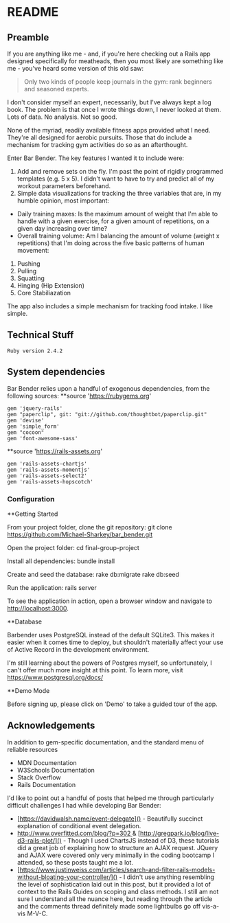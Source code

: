 # README
## Preamble
If you are anything like me - and, if you're here checking out a Rails app designed specifically for meatheads, then you most likely are something like me - you've heard some version of this old saw:

> Only two kinds of people keep journals in the gym: rank beginners and seasoned experts.

I don't consider myself an expert, necessarily, but I've always kept a log book.  The problem is that once I wrote things down, I never looked at them.  Lots of data.  No analysis.  Not so good.

None of the myriad, readily available fitness apps provided what I need.  They're all designed for aerobic pursuits.  Those that do include a mechanism for tracking gym activities do so as an afterthought.

Enter Bar Bender.  The key features I wanted it to include were:
1. Add and remove sets on the fly. I'm past the point of rigidly programmed templates (e.g. 5 x 5).  I didn't want to have to try and predict all of my workout parameters beforehand.
2. Simple data visualizations for tracking the three variables that are, in my humble opinion, most important:
* Daily training maxes:  Is the maximum amount of weight that I'm able to handle with a given exercise, for a given amount of repetitions, on a given day increasing over time?
* Overall training volume:  Am I balancing the amount of volume (weight x repetitions) that I'm doing across the five basic patterns of human movement:
1. Pushing
2. Pulling
3. Squatting
4. Hinging (Hip Extension)
5. Core Stabiliazation

The app also includes a simple mechanism for tracking food intake.  I like simple.

## Technical Stuff
    Ruby version 2.4.2

## System dependencies
Bar Bender relies upon a handful of exogenous dependencies, from the following sources:
 **source 'https://rubygems.org'
 
	gem 'jquery-rails'
	gem "paperclip", git: "git://github.com/thoughtbot/paperclip.git"
	gem 'devise'
	gem 'simple_form'
	gem "cocoon"
	gem 'font-awesome-sass'
    
**source 'https://rails-assets.org'

	gem 'rails-assets-chartjs'
	gem 'rails-assets-momentjs'
	gem 'rails-assets-select2' 
	gem 'rails-assets-hopscotch'

### Configuration

**Getting Started

From your project folder, clone the git repository:
	git clone https://github.com/Michael-Sharkey/bar_bender.git

Open the project folder:
	cd final-group-project
	
Install all dependencies:
	bundle install

Create and seed the database:
	rake db:migrate
	rake db:seed

Run the application:
	rails server

To see the application in action, open a browser window and navigate to [http://localhost:3000](http://localhost:3000).

**Database

Barbender uses PostgreSQL instead of the default SQLite3.  This makes it easier when it comes time to deploy, but shouldn't materially affect your use of Active Record in the development environment.

I'm still learning about the powers of Postgres myself, so unfortunately, I can't offer much more insight at this point.  To learn more, visit
[https://www.postgresql.org/docs/
]()

**Demo Mode

Before signing up, please click on 'Demo' to take a guided tour of the app.


## Acknowledgements

In addition to gem-specific documentation, and the standard menu of reliable resources 

* 	MDN Documentation
* 	W3Schools Documentation
* 	Stack Overflow
* 	Rails Documentation
	
I'd like to point out a handful of posts that helped me through particularly difficult challenges I had while developing Bar Bender:

* [https://davidwalsh.name/event-delegate]() - Beautifully succinct explanation of conditional event delegation.  
* [http://www.overfitted.com/blog/?p=302	]() & [http://gregpark.io/blog/live-d3-rails-plot/]() - Though I used ChartsJS instead of D3, these tutorials did a great job of explaining how to structure an AJAX request.  JQuery and AJAX were covered only very minimally in the coding bootcamp I attended, so these posts taught me a lot.
* [https://www.justinweiss.com/articles/search-and-filter-rails-models-without-bloating-your-controller/]() - I didn't use anything resembling the level of sophistication laid out in this post, but it provided a lot of context to the Rails Guides on scoping and class methods.  I still am not sure I understand all the nuance here, but reading through the article and the comments thread definitely made some lightbulbs go off vis-a-vis M-V-C.
